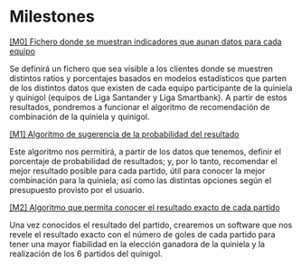 # Milestones

[[M0] Fichero donde se muestran indicadores que aunan datos para cada equipo](https://github.com/LuisMart7/ProBusiness/milestone/1)
  
Se definirá un fichero que sea visible a los clientes donde se muestren distintos ratios y porcentajes basados en modelos estadísticos que parten de los distintos datos que existen de cada equipo participante de la quiniela y quinigol (equipos de Liga Santander y Liga Smartbank). A partir de estos resultados, pondremos a funcionar el algoritmo de recomendación de combinación de la quiniela y quinigol.
  
[[M1] Algoritmo de sugerencia de la probabilidad del resultado](https://github.com/LuisMart7/ProBusiness/milestone/2)
  
Este algoritmo nos permitirá, a partir de los datos que tenemos, definir el porcentaje de probabilidad de resultados; y, por lo tanto, recomendar el mejor resultado posible para cada partido, útil para conocer la mejor combinación para la quiniela; así como las distintas opciones según el presupuesto provisto por el usuario.
  
[[M2] Algoritmo que permita conocer el resultado exacto de cada partido](https://github.com/LuisMart7/ProBusiness/milestone/3)
  
Una vez conocidos el resultado del partido, crearemos un software que nos revele el resultado exacto con el número de goles de cada partido para tener una mayor fiabilidad en la elección ganadora de la quiniela y la realización de los 6 partidos del quinigol.
